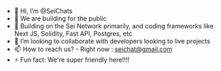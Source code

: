 - 👋 Hi, I’m @SeiChats
- 👀 We are building for the public
- 🌱 Building on the Sei Network primarily, and coding frameworks like Next JS, Solidity, Fast API, Postgres, etc 
- 💞️ I’m looking to collaborate with developers looking to live projects
- 📫 How to reach us? - Right now : seichat@gmail.com
- ⚡ Fun fact: We're super friendly here!!!!

<!---
SeiChats/SeiChats is a ✨ special ✨ repository because its `README.md` (this file) appears on your GitHub profile.
You can click the Preview link to take a look at your changes.
--->
